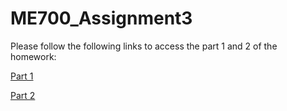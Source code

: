 # ME700_Assignment3

Please follow the following links to access the part 1 and 2 of the homework:

[Part 1](https://github.com/rishabh022298/ME700_A3P3.git)

[Part 2](https://github.com/rishabh022298/A3P4.git)
